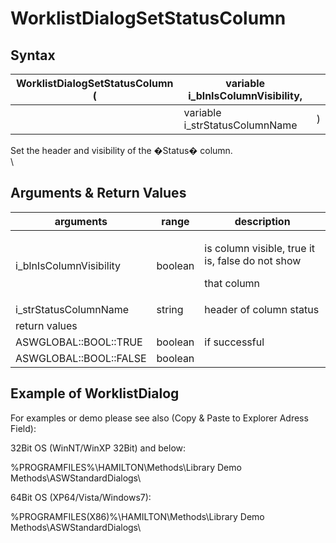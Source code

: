 # WorklistDialogSetStatusColumn

## Syntax

| WorklistDialogSetStatusColumn ( | variable i\_blnIsColumnVisibility, |   |
| ------------------------------- | ---------------------------------- | - |
|                                 | variable i\_strStatusColumnName    | ) |

Set the header and visibility of the �Status� column.\
\


## Arguments & Return Values

| arguments                | range   | description                                                               |
| ------------------------ | ------- | ------------------------------------------------------------------------- |
| i\_blnIsColumnVisibility | boolean | <p>is column visible, true it is, false do not show</p><p>that column</p> |
| i\_strStatusColumnName   | string  | header of column status                                                   |
| return values            |         |                                                                           |
| ASWGLOBAL::BOOL::TRUE    | boolean | if successful                                                             |
| ASWGLOBAL::BOOL::FALSE   | boolean |                                                                           |

## Example of WorklistDialog

For examples or demo please see also (Copy & Paste to Explorer Adress Field):

32Bit OS (WinNT/WinXP 32Bit) and below:

%PROGRAMFILES%\HAMILTON\Methods\Library Demo Methods\ASWStandardDialogs\\

64Bit OS (XP64/Vista/Windows7):

%PROGRAMFILES(X86)%\HAMILTON\Methods\Library Demo Methods\ASWStandardDialogs\\
